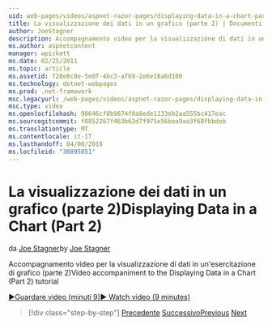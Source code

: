```yaml
---
uid: web-pages/videos/aspnet-razor-pages/displaying-data-in-a-chart-part-2
title: La visualizzazione dei dati in un grafico (parte 2) | Documenti Microsoft
author: JoeStagner
description: Accompagnamento video per la visualizzazione di dati in un'esercitazione di grafico (parte 2)
ms.author: aspnetcontent
manager: wpickett
ms.date: 02/25/2011
ms.topic: article
ms.assetid: f28e8c8e-5e0f-4bc3-af69-2e6e18a6d100
ms.technology: dotnet-webpages
ms.prod: .net-framework
msc.legacyurl: /web-pages/videos/aspnet-razor-pages/displaying-data-in-a-chart-part-2
msc.type: video
ms.openlocfilehash: 90646cf8b9874f0a8ede1133eb2aa555bc417eac
ms.sourcegitcommit: f8852267f463b62d7f975e56bea9aa3f68fbbdeb
ms.translationtype: MT
ms.contentlocale: it-IT
ms.lasthandoff: 04/06/2018
ms.locfileid: "30895851"
---
```

<a name="displaying-data-in-a-chart-part-2"></a><span data-ttu-id="d43ec-103">La visualizzazione dei dati in un grafico (parte 2)</span><span class="sxs-lookup"><span data-stu-id="d43ec-103">Displaying Data in a Chart (Part 2)</span></span>
====================
<span data-ttu-id="d43ec-104">da [Joe Stagner](https://github.com/JoeStagner)</span><span class="sxs-lookup"><span data-stu-id="d43ec-104">by [Joe Stagner](https://github.com/JoeStagner)</span></span>

<span data-ttu-id="d43ec-105">Accompagnamento video per la visualizzazione di dati in un'esercitazione di grafico (parte 2)</span><span class="sxs-lookup"><span data-stu-id="d43ec-105">Video accompaniment to the Displaying Data in a Chart (Part 2) tutorial</span></span>

[<span data-ttu-id="d43ec-106">&#9654;Guardare video (minuti 9)</span><span class="sxs-lookup"><span data-stu-id="d43ec-106">&#9654; Watch video (9 minutes)</span></span>](https://channel9.msdn.com/Blogs/ASP-NET-Site-Videos/displaying-data-in-a-chart-part-2)

> [!div class="step-by-step"]
> <span data-ttu-id="d43ec-107">[Precedente](displaying-data-in-a-chart-part-1.md)
> [Successivo](working-with-files.md)</span><span class="sxs-lookup"><span data-stu-id="d43ec-107">[Previous](displaying-data-in-a-chart-part-1.md)
[Next](working-with-files.md)</span></span>
